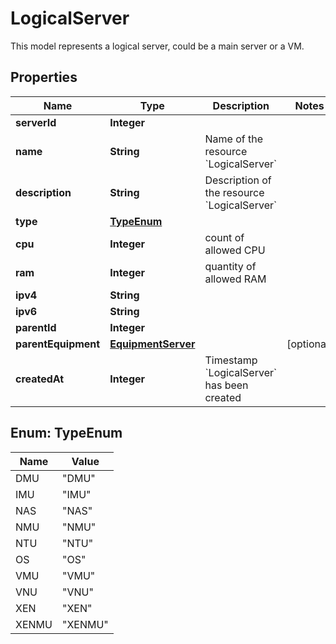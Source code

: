 

# LogicalServer

This model represents a logical server, could be a main server or a VM.

## Properties

| Name | Type | Description | Notes |
|------------ | ------------- | ------------- | -------------|
|**serverId** | **Integer** |  |  |
|**name** | **String** | Name of the resource &#x60;LogicalServer&#x60; |  |
|**description** | **String** | Description of the resource &#x60;LogicalServer&#x60; |  |
|**type** | [**TypeEnum**](#TypeEnum) |  |  |
|**cpu** | **Integer** | count of allowed CPU |  |
|**ram** | **Integer** | quantity of allowed RAM |  |
|**ipv4** | **String** |  |  |
|**ipv6** | **String** |  |  |
|**parentId** | **Integer** |  |  |
|**parentEquipment** | [**EquipmentServer**](EquipmentServer.md) |  |  [optional] |
|**createdAt** | **Integer** | Timestamp &#x60;LogicalServer&#x60; has been created |  |



## Enum: TypeEnum

| Name | Value |
|---- | -----|
| DMU | &quot;DMU&quot; |
| IMU | &quot;IMU&quot; |
| NAS | &quot;NAS&quot; |
| NMU | &quot;NMU&quot; |
| NTU | &quot;NTU&quot; |
| OS | &quot;OS&quot; |
| VMU | &quot;VMU&quot; |
| VNU | &quot;VNU&quot; |
| XEN | &quot;XEN&quot; |
| XENMU | &quot;XENMU&quot; |



